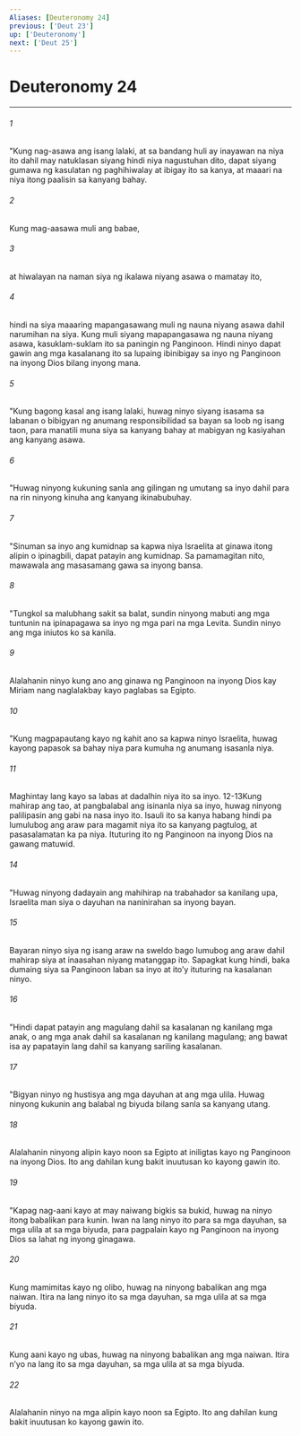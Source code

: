 ```yaml
---
Aliases: [Deuteronomy 24]
previous: ['Deut 23']
up: ['Deuteronomy']
next: ['Deut 25']
---
```

# Deuteronomy 24

***


###### 1 


"Kung nag-asawa ang isang lalaki, at sa bandang huli ay inayawan na niya ito dahil may natuklasan siyang hindi niya nagustuhan dito, dapat siyang gumawa ng kasulatan ng paghihiwalay at ibigay ito sa kanya, at maaari na niya itong paalisin sa kanyang bahay. 


###### 2 


Kung mag-aasawa muli ang babae, 


###### 3 


at hiwalayan na naman siya ng ikalawa niyang asawa o mamatay ito, 


###### 4 


hindi na siya maaaring mapangasawang muli ng nauna niyang asawa dahil narumihan na siya. Kung muli siyang mapapangasawa ng nauna niyang asawa, kasuklam-suklam ito sa paningin ng Panginoon. Hindi ninyo dapat gawin ang mga kasalanang ito sa lupaing ibinibigay sa inyo ng Panginoon na inyong Dios bilang inyong mana. 


###### 5 


"Kung bagong kasal ang isang lalaki, huwag ninyo siyang isasama sa labanan o bibigyan ng anumang responsibilidad sa bayan sa loob ng isang taon, para manatili muna siya sa kanyang bahay at mabigyan ng kasiyahan ang kanyang asawa. 


###### 6 


"Huwag ninyong kukuning sanla ang gilingan ng umutang sa inyo dahil para na rin ninyong kinuha ang kanyang ikinabubuhay. 


###### 7 


"Sinuman sa inyo ang kumidnap sa kapwa niya Israelita at ginawa itong alipin o ipinagbili, dapat patayin ang kumidnap. Sa pamamagitan nito, mawawala ang masasamang gawa sa inyong bansa. 


###### 8 


"Tungkol sa malubhang sakit sa balat, sundin ninyong mabuti ang mga tuntunin na ipinapagawa sa inyo ng mga pari na mga Levita. Sundin ninyo ang mga iniutos ko sa kanila. 


###### 9 


Alalahanin ninyo kung ano ang ginawa ng Panginoon na inyong Dios kay Miriam nang naglalakbay kayo paglabas sa Egipto. 


###### 10 


"Kung magpapautang kayo ng kahit ano sa kapwa ninyo Israelita, huwag kayong papasok sa bahay niya para kumuha ng anumang isasanla niya. 


###### 11 


Maghintay lang kayo sa labas at dadalhin niya ito sa inyo. 12-13Kung mahirap ang tao, at pangbalabal ang isinanla niya sa inyo, huwag ninyong palilipasin ang gabi na nasa inyo ito. Isauli ito sa kanya habang hindi pa lumulubog ang araw para magamit niya ito sa kanyang pagtulog, at pasasalamatan ka pa niya. Ituturing ito ng Panginoon na inyong Dios na gawang matuwid. 


###### 14 


"Huwag ninyong dadayain ang mahihirap na trabahador sa kanilang upa, Israelita man siya o dayuhan na naninirahan sa inyong bayan. 


###### 15 


Bayaran ninyo siya ng isang araw na sweldo bago lumubog ang araw dahil mahirap siya at inaasahan niyang matanggap ito. Sapagkat kung hindi, baka dumaing siya sa Panginoon laban sa inyo at itoʼy ituturing na kasalanan ninyo. 


###### 16 


"Hindi dapat patayin ang magulang dahil sa kasalanan ng kanilang mga anak, o ang mga anak dahil sa kasalanan ng kanilang magulang; ang bawat isa ay papatayin lang dahil sa kanyang sariling kasalanan. 


###### 17 


"Bigyan ninyo ng hustisya ang mga dayuhan at ang mga ulila. Huwag ninyong kukunin ang balabal ng biyuda bilang sanla sa kanyang utang. 


###### 18 


Alalahanin ninyong alipin kayo noon sa Egipto at iniligtas kayo ng Panginoon na inyong Dios. Ito ang dahilan kung bakit inuutusan ko kayong gawin ito. 


###### 19 


"Kapag nag-aani kayo at may naiwang bigkis sa bukid, huwag na ninyo itong babalikan para kunin. Iwan na lang ninyo ito para sa mga dayuhan, sa mga ulila at sa mga biyuda, para pagpalain kayo ng Panginoon na inyong Dios sa lahat ng inyong ginagawa. 


###### 20 


Kung mamimitas kayo ng olibo, huwag na ninyong babalikan ang mga naiwan. Itira na lang ninyo ito sa mga dayuhan, sa mga ulila at sa mga biyuda. 


###### 21 


Kung aani kayo ng ubas, huwag na ninyong babalikan ang mga naiwan. Itira nʼyo na lang ito sa mga dayuhan, sa mga ulila at sa mga biyuda. 


###### 22 


Alalahanin ninyo na mga alipin kayo noon sa Egipto. Ito ang dahilan kung bakit inuutusan ko kayong gawin ito.
